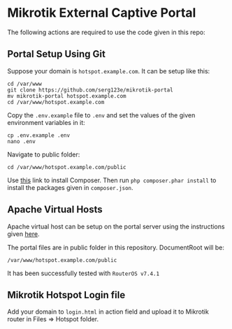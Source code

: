 # Mikrotik External Captive Portal

The following actions are required to use the code given in this repo:

## Portal Setup Using Git

Suppose your domain is `hotspot.example.com`. It can be setup like this:

```
cd /var/www
git clone https://github.com/serg123e/mikrotik-portal
mv mikrotik-portal hotspot.example.com
cd /var/www/hotspot.example.com
```

Copy the `.env.example` file to `.env` and set the values of the given environment variables in it:

```
cp .env.example .env
nano .env
```

Navigate to public folder:

`cd /var/www/hotspot.example.com/public`

Use [this](https://getcomposer.org/download/) link to install Composer. Then run `php composer.phar install` to install the packages given in `composer.json`.

## Apache Virtual Hosts

Apache virtual host can be setup on the portal server using the instructions given [here](https://gist.github.com/nasirhafeez/d47c9d68742227a23f1011455a190490#apache-site-setup).

The portal files are in public folder in this repository. DocumentRoot will be:

`/var/www/hotspot.example.com/public`

It has been successfully tested with `RouterOS v7.4.1`

## Mikrotik Hotspot Login file

Add your domain to `login.html` in action field and upload it to Mikrotik router in Files => Hotspot folder.
